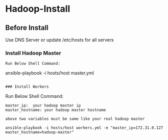 # Hadoop-Install

## Before Install
Use DNS Server or update /etc/hosts for all servers

### Install Hadoop Master 

```
Run Below Shell Command: 

```
ansible-playbook -i hosts/host master.yml
```

### Install Workers

```
Run Below Shell Command: 

```
master_ip:  your hadoop master ip
master_hostname: your hadoop master hostname

above two variables must be same like your real hadoop master

ansible-playbook -i hosts/host workers.yml -e "master_ip=172.31.0.127 master_hostname=hadoop-master"

```
